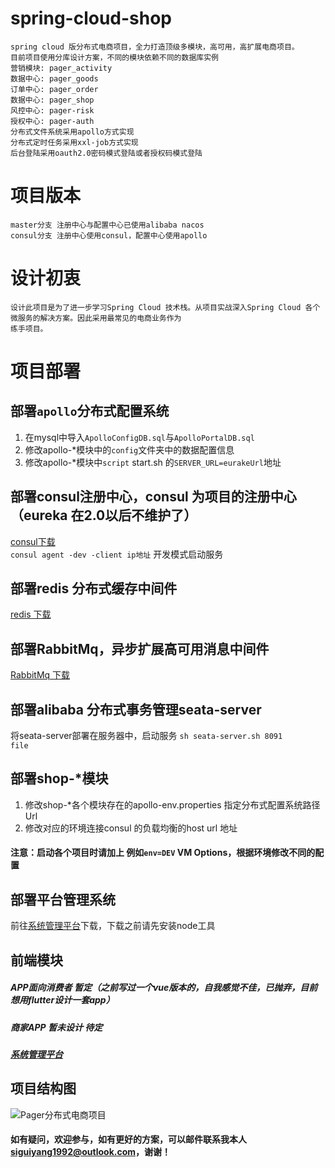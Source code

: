 # spring-cloud-shop
    spring cloud 版分布式电商项目，全力打造顶级多模块，高可用，高扩展电商项目。
    目前项目使用分库设计方案，不同的模块依赖不同的数据库实例
    营销模块: pager_activity 
    数据中心: pager_goods 
    订单中心: pager_order 
    数据中心: pager_shop 
    风控中心: pager-risk 
    授权中心: pager-auth
    分布式文件系统采用apollo方式实现
    分布式定时任务采用xxl-job方式实现
    后台登陆采用oauth2.0密码模式登陆或者授权码模式登陆
# 项目版本
    master分支 注册中心与配置中心已使用alibaba nacos
    consul分支 注册中心使用consul，配置中心使用apollo 
# 设计初衷
    设计此项目是为了进一步学习Spring Cloud 技术栈。从项目实战深入Spring Cloud 各个微服务的解决方案。因此采用最常见的电商业务作为
    练手项目。
# 项目部署
## 部署<code>apollo</code>分布式配置系统
1. 在mysql中导入<code>ApolloConfigDB.sql</code>与<code>ApolloPortalDB.sql</code>
2. 修改apollo-*模块中的<code>config</code>文件夹中的数据配置信息
3. 修改apollo-*模块中<code>script</code> start.sh 的<code>SERVER_URL=eurakeUrl</code>地址

## 部署consul注册中心，consul 为项目的注册中心（eureka 在2.0以后不维护了）
   [consul下载](https://www.consul.io/downloads.html) <br />
   <code>consul agent -dev -client ip地址</code> 开发模式启动服务

## 部署redis 分布式缓存中间件
   [redis 下载](https://redis.io/download)

## 部署RabbitMq，异步扩展高可用消息中间件
   [RabbitMq 下载](https://www.rabbitmq.com/)

## 部署alibaba 分布式事务管理seata-server
   将seata-server部署在服务器中，启动服务 <code>sh seata-server.sh 8091 file</code>
   
## 部署shop-*模块
   1. 修改shop-*各个模块存在的apollo-env.properties 指定分布式配置系统路径Url 
   2. 修改对应的环境连接consul 的负载均衡的host url 地址   
   
#### 注意：启动各个项目时请加上 例如<code>env=DEV</code> VM Options，根据环境修改不同的配置

## 部署平台管理系统
   前往[系统管理平台](https://github.com/SiGuiyang/vue-shop-admin.git)下载，下载之前请先安装node工具


## 前端模块
##### APP面向消费者 暂定（之前写过一个vue版本的，自我感觉不佳，已抛弃，目前想用flutter设计一套app）<br/>
##### 商家APP 暂未设计 待定 <br />
##### [系统管理平台](https://github.com/SiGuiyang/vue-shop-admin.git)
## 项目结构图
![Pager分布式电商项目](https://github.com/SiGuiyang/spring-cloud-shop/blob/master/images/pager_shop.jpg "Pager分布式电商项目")

#### 如有疑问，欢迎参与，如有更好的方案，可以邮件联系我本人**siguiyang1992@outlook.com**，谢谢！
